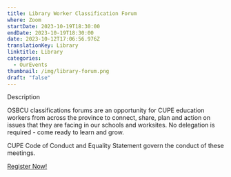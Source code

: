 ```yaml
---
title: Library Worker Classification Forum
where: Zoom
startDate: 2023-10-19T18:30:00
endDate: 2023-10-19T18:30:00
date: 2023-10-12T17:06:56.976Z
translationKey: Library
linktitle: Library
categories:
  - OurEvents
thumbnail: /img/library-forum.png
draft: "false"
---
```

Description

OSBCU classifications forums are an opportunity for CUPE education workers from across the province to connect, share, plan and action on issues that they are facing in our schools and worksites. No delegation is required - come ready to learn and grow. 

CUPE Code of Conduct and Equality Statement govern the conduct of these meetings.

[Register Now!](https://osbcu-ca.zoom.us/meeting/register/tZwrf-Gpqz4pGdQZg94bV62UC066CTn0UhWK)